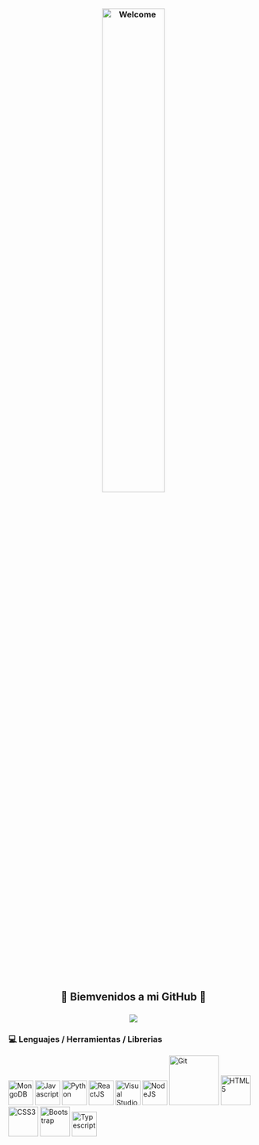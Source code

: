 <div>
  <h3 align="center">
    <img width="50%" src="https://media0.giphy.com/media/XCxjzveGa47DOd8zuq/giphy.gif" alt="Welcome">
  </h3>
   <h2 align="center">🎊 Biemvenidos a mi GitHub 🎊</h2>
</div>
<div>
  <h3></h3>
  <p align="center">
    <a href="https://github.com/keilo-bravo/keilo-bravo"><img src="https://readme-typing-svg.herokuapp.com?color=FFFFFF&lines=%F0%9F%93%91+Full+Stack+developer+-+trainee;%F0%9F%93%92+Front+end+-+Jr;%F0%9F%91%A3+Analista+programador+-+en+proceso;%F0%9F%93%9D+Autodidacta;%F0%9F%94%9D+En+constante+aprendizaje"></a>
  </p>

</div>
<div>
  <h3> 💻 Lenguajes / Herramientas / Librerias </h3>
  <p>
    <img src="https://media.giphy.com/media/tAjb5pyCEBhEb8jWxC/giphy.gif" width="50"  alt="MongoDB">
    <img src="https://media3.giphy.com/media/ln7z2eWriiQAllfVcn/200w.webp" width="50"  alt="Javascript">
    <img src="https://i.giphy.com/media/LMt9638dO8dftAjtco/200.webp"   width="50"  alt="Python">
    <img src="https://i.giphy.com/media/eNAsjO55tPbgaor7ma/200w.webp" width="50"  alt="ReactJS">
    <img src="https://i.giphy.com/media/IdyAQJVN2kVPNUrojM/200.webp" width="50"  alt="Visual Studio Code">
    <img src="https://media3.giphy.com/media/kdFc8fubgS31b8DsVu/giphy.webp" width="50"  alt="NodeJS">
    <img src="https://media.giphy.com/media/kH1DBkPNyZPOk0BxrM/giphy.gif" width="100"  alt="Git">
    <img src="https://media.giphy.com/media/XAxylRMCdpbEWUAvr8/giphy.gif" width="60"  alt="HTML5">
    <img src="https://media.giphy.com/media/fsEaZldNC8A1PJ3mwp/giphy.gif" width="60"  alt="CSS3">
    <img src="https://media.giphy.com/media/Sr8xDpMwVKOHUWDVRD/giphy.gif" width="60"  alt="Bootstrap">
    <img src="https://cdn-icons-png.flaticon.com/512/919/919832.png" width="50"  alt="Typescript">
    
    
    
    
  <p>
</div>





<!--
**keilo-bravo/keilo-bravo** is a ✨ _special_ ✨ repository because its `README.md` (this file) appears on your GitHub profile.

Here are some ideas to get you started:

- 🔭 I’m currently working on ...
- 🌱 I’m currently learning ...
- 👯 I’m looking to collaborate on ...
- 🤔 I’m looking for help with ...
- 💬 Ask me about ...
- 📫 How to reach me: ...
- 😄 Pronouns: ...
- ⚡ Fun fact: ...
-->

